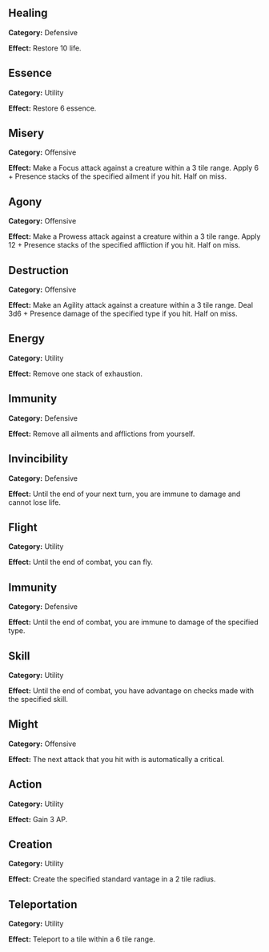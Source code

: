 ## Healing
**Category:** Defensive

**Effect:** Restore 10 life.

## Essence
**Category:** Utility

**Effect:** Restore 6 essence.

## Misery
**Category:** Offensive

**Effect:** Make a Focus attack against a creature within a 3 tile range. Apply 6 + Presence stacks of the specified ailment if you hit. Half on miss.

## Agony
**Category:** Offensive

**Effect:** Make a Prowess attack against a creature within a 3 tile range. Apply 12 + Presence stacks of the specified affliction if you hit. Half on miss.

## Destruction
**Category:** Offensive

**Effect:** Make an Agility attack against a creature within a 3 tile range. Deal 3d6 + Presence damage of the specified type if you hit. Half on miss.

## Energy
**Category:** Utility

**Effect:** Remove one stack of exhaustion.

## Immunity
**Category:** Defensive

**Effect:** Remove all ailments and afflictions from yourself.

## Invincibility
**Category:** Defensive

**Effect:** Until the end of your next turn, you are immune to damage and cannot lose life.

## Flight
**Category:** Utility

**Effect:** Until the end of combat, you can fly.

## Immunity
**Category:** Defensive

**Effect:** Until the end of combat, you are immune to damage of the specified type.

## Skill
**Category:** Utility

**Effect:** Until the end of combat, you have advantage on checks made with the specified skill.

## Might
**Category:** Offensive

**Effect:** The next attack that you hit with is automatically a critical.

## Action
**Category:** Utility

**Effect:** Gain 3 AP.

## Creation
**Category:** Utility

**Effect:** Create the specified standard vantage in a 2 tile radius.

## Teleportation
**Category:** Utility

**Effect:** Teleport to a tile within a 6 tile range.

